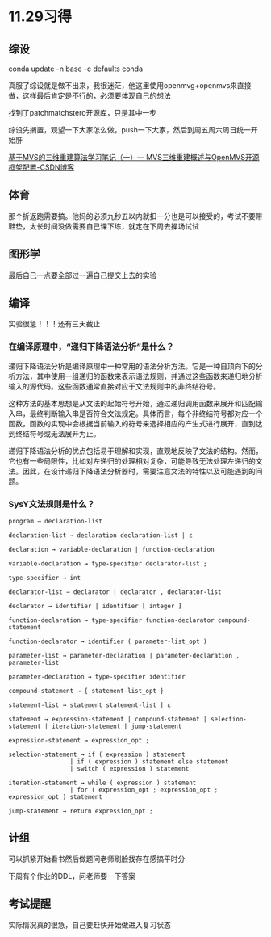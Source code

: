 # 11.29习得

## 综设

conda update -n base -c defaults conda

真服了综设就是做不出来，我很迷茫，他这里使用openmvg+openmvs来直接做，这样最后肯定是不行的，必须要体现自己的想法

找到了patchmatchstero开源库，只是其中一步

综设先搁置，观望一下大家怎么做，push一下大家，然后到周五周六周日统一开始肝

[基于MVS的三维重建算法学习笔记（一）— MVS三维重建概述与OpenMVS开源框架配置-CSDN博客](https://blog.csdn.net/weixin_44292547/article/details/126588237)

## 体育

那个折返跑需要搞。他妈的必须九秒五以内就扣一分也是可以接受的，考试不要带鞋垫，太长时间没做需要自己课下练，就定在下周去操场试试

## 图形学

最后自己一点要全部过一遍自己提交上去的实验

## 编译

实验很急！！！还有三天截止

### 在编译原理中，“递归下降语法分析”是什么？

递归下降语法分析是编译原理中一种常用的语法分析方法。它是一种自顶向下的分析方法，其中使用一组递归的函数来表示语法规则，并通过这些函数来递归地分析输入的源代码。这些函数通常直接对应于文法规则中的非终结符号。

这种方法的基本思想是从文法的起始符号开始，通过递归调用函数来展开和匹配输入串，最终判断输入串是否符合文法规定。具体而言，每个非终结符号都对应一个函数，函数的实现中会根据当前输入的符号来选择相应的产生式进行展开，直到达到终结符号或无法展开为止。

递归下降语法分析的优点包括易于理解和实现，直观地反映了文法的结构。然而，它也有一些局限性，比如对左递归的处理相对复杂，可能导致无法处理左递归的文法。因此，在设计递归下降语法分析器时，需要注意文法的特性以及可能遇到的问题。

### SysY文法规则是什么？

```
program → declaration-list

declaration-list → declaration declaration-list | ε

declaration → variable-declaration | function-declaration

variable-declaration → type-specifier declarator-list ;

type-specifier → int

declarator-list → declarator | declarator , declarator-list

declarator → identifier | identifier [ integer ]

function-declaration → type-specifier function-declarator compound-statement

function-declarator → identifier ( parameter-list_opt )

parameter-list → parameter-declaration | parameter-declaration , parameter-list

parameter-declaration → type-specifier identifier

compound-statement → { statement-list_opt }

statement-list → statement statement-list | ε

statement → expression-statement | compound-statement | selection-statement | iteration-statement | jump-statement

expression-statement → expression_opt ;

selection-statement → if ( expression ) statement
                 | if ( expression ) statement else statement
                 | switch ( expression ) statement

iteration-statement → while ( expression ) statement
                 | for ( expression_opt ; expression_opt ; expression_opt ) statement

jump-statement → return expression_opt ;
```

## 计组

可以抓紧开始看书然后做题问老师刷脸找存在感搞平时分

下周有个作业的DDL，问老师要一下答案

## 考试提醒

实际情况真的很急，自己要赶快开始做进入复习状态
